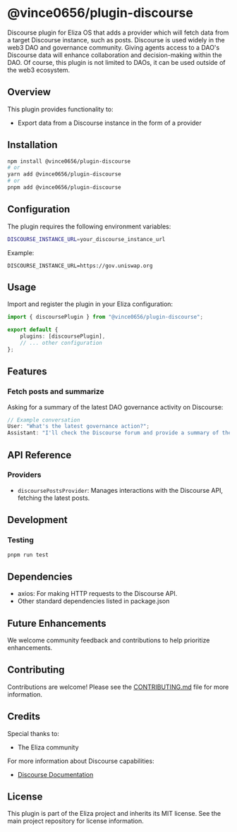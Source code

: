 # @vince0656/plugin-discourse

Discourse plugin for Eliza OS that adds a provider which will fetch data from a target Discourse instance, such as posts. Discourse is used widely in the web3 DAO and governance community. Giving agents access to a DAO's Discourse data will enhance collaboration and decision-making within the DAO. Of course, this plugin is not limited to DAOs, it can be used outside of the web3 ecosystem.

## Overview

This plugin provides functionality to:

-   Export data from a Discourse instance in the form of a provider

## Installation

```bash
npm install @vince0656/plugin-discourse
# or
yarn add @vince0656/plugin-discourse
# or
pnpm add @vince0656/plugin-discourse
```

## Configuration

The plugin requires the following environment variables:

```bash
DISCOURSE_INSTANCE_URL=your_discourse_instance_url
```

Example:

```
DISCOURSE_INSTANCE_URL=https://gov.uniswap.org
```

## Usage

Import and register the plugin in your Eliza configuration:

```typescript
import { discoursePlugin } from "@vince0656/plugin-discourse";

export default {
    plugins: [discoursePlugin],
    // ... other configuration
};
```

## Features

### Fetch posts and summarize

Asking for a summary of the latest DAO governance activity on Discourse:

```typescript
// Example conversation
User: "What's the latest governance action?";
Assistant: "I'll check the Discourse forum and provide a summary of the latest governance activity.";
```

## API Reference

### Providers

-   `discoursePostsProvider`: Manages interactions with the Discourse API, fetching the latest posts.

## Development


### Testing

```bash
pnpm run test
```

## Dependencies

- axios: For making HTTP requests to the Discourse API.
- Other standard dependencies listed in package.json

## Future Enhancements

We welcome community feedback and contributions to help prioritize enhancements.

## Contributing

Contributions are welcome! Please see the [CONTRIBUTING.md](CONTRIBUTING.md) file for more information.

## Credits

Special thanks to:
-   The Eliza community

For more information about Discourse capabilities:

-   [Discourse Documentation](https://docs.discourse.org/)

## License

This plugin is part of the Eliza project and inherits its MIT license. See the main project repository for license information.

